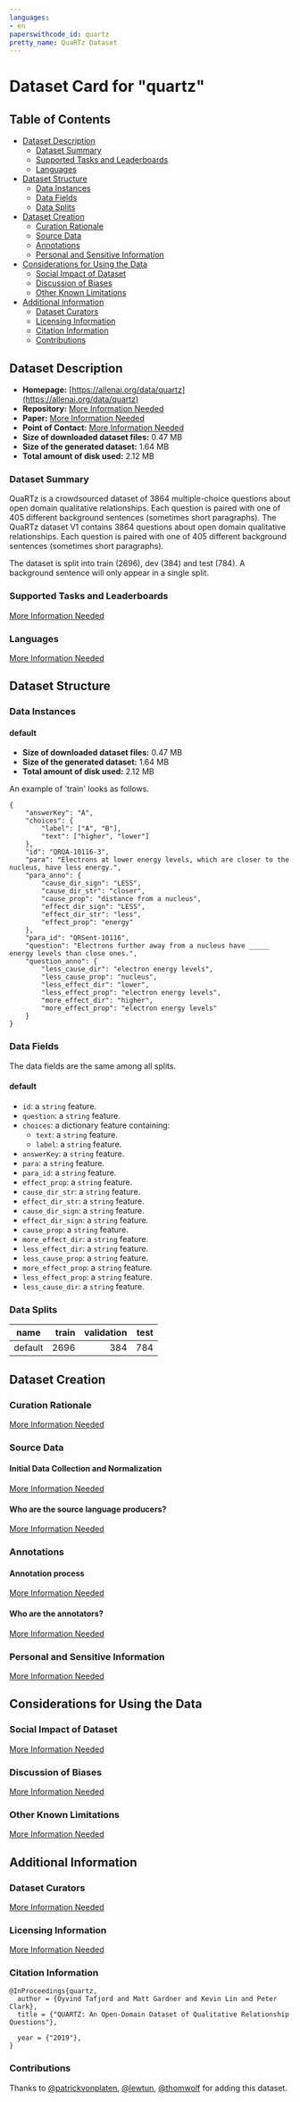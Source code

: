```yaml
---
languages:
- en
paperswithcode_id: quartz
pretty_name: QuaRTz Dataset
---
```


# Dataset Card for "quartz"

## Table of Contents
- [Dataset Description](#dataset-description)
  - [Dataset Summary](#dataset-summary)
  - [Supported Tasks and Leaderboards](#supported-tasks-and-leaderboards)
  - [Languages](#languages)
- [Dataset Structure](#dataset-structure)
  - [Data Instances](#data-instances)
  - [Data Fields](#data-fields)
  - [Data Splits](#data-splits)
- [Dataset Creation](#dataset-creation)
  - [Curation Rationale](#curation-rationale)
  - [Source Data](#source-data)
  - [Annotations](#annotations)
  - [Personal and Sensitive Information](#personal-and-sensitive-information)
- [Considerations for Using the Data](#considerations-for-using-the-data)
  - [Social Impact of Dataset](#social-impact-of-dataset)
  - [Discussion of Biases](#discussion-of-biases)
  - [Other Known Limitations](#other-known-limitations)
- [Additional Information](#additional-information)
  - [Dataset Curators](#dataset-curators)
  - [Licensing Information](#licensing-information)
  - [Citation Information](#citation-information)
  - [Contributions](#contributions)

## Dataset Description

- **Homepage:** [https://allenai.org/data/quartz](https://allenai.org/data/quartz)
- **Repository:** [More Information Needed](https://github.com/huggingface/datasets/blob/master/CONTRIBUTING.md#how-to-contribute-to-the-dataset-cards)
- **Paper:** [More Information Needed](https://github.com/huggingface/datasets/blob/master/CONTRIBUTING.md#how-to-contribute-to-the-dataset-cards)
- **Point of Contact:** [More Information Needed](https://github.com/huggingface/datasets/blob/master/CONTRIBUTING.md#how-to-contribute-to-the-dataset-cards)
- **Size of downloaded dataset files:** 0.47 MB
- **Size of the generated dataset:** 1.64 MB
- **Total amount of disk used:** 2.12 MB

### Dataset Summary

QuaRTz is a crowdsourced dataset of 3864 multiple-choice questions about open domain qualitative relationships. Each
question is paired with one of 405 different background sentences (sometimes short paragraphs).
The QuaRTz dataset V1 contains 3864 questions about open domain qualitative relationships. Each question is paired with
one of 405 different background sentences (sometimes short paragraphs).

The dataset is split into train (2696), dev (384) and test (784). A background sentence will only appear in a single split.

### Supported Tasks and Leaderboards

[More Information Needed](https://github.com/huggingface/datasets/blob/master/CONTRIBUTING.md#how-to-contribute-to-the-dataset-cards)

### Languages

[More Information Needed](https://github.com/huggingface/datasets/blob/master/CONTRIBUTING.md#how-to-contribute-to-the-dataset-cards)

## Dataset Structure

### Data Instances

#### default

- **Size of downloaded dataset files:** 0.47 MB
- **Size of the generated dataset:** 1.64 MB
- **Total amount of disk used:** 2.12 MB

An example of 'train' looks as follows.
```
{
    "answerKey": "A",
    "choices": {
        "label": ["A", "B"],
        "text": ["higher", "lower"]
    },
    "id": "QRQA-10116-3",
    "para": "Electrons at lower energy levels, which are closer to the nucleus, have less energy.",
    "para_anno": {
        "cause_dir_sign": "LESS",
        "cause_dir_str": "closer",
        "cause_prop": "distance from a nucleus",
        "effect_dir_sign": "LESS",
        "effect_dir_str": "less",
        "effect_prop": "energy"
    },
    "para_id": "QRSent-10116",
    "question": "Electrons further away from a nucleus have _____ energy levels than close ones.",
    "question_anno": {
        "less_cause_dir": "electron energy levels",
        "less_cause_prop": "nucleus",
        "less_effect_dir": "lower",
        "less_effect_prop": "electron energy levels",
        "more_effect_dir": "higher",
        "more_effect_prop": "electron energy levels"
    }
}
```

### Data Fields

The data fields are the same among all splits.

#### default
- `id`: a `string` feature.
- `question`: a `string` feature.
- `choices`: a dictionary feature containing:
  - `text`: a `string` feature.
  - `label`: a `string` feature.
- `answerKey`: a `string` feature.
- `para`: a `string` feature.
- `para_id`: a `string` feature.
- `effect_prop`: a `string` feature.
- `cause_dir_str`: a `string` feature.
- `effect_dir_str`: a `string` feature.
- `cause_dir_sign`: a `string` feature.
- `effect_dir_sign`: a `string` feature.
- `cause_prop`: a `string` feature.
- `more_effect_dir`: a `string` feature.
- `less_effect_dir`: a `string` feature.
- `less_cause_prop`: a `string` feature.
- `more_effect_prop`: a `string` feature.
- `less_effect_prop`: a `string` feature.
- `less_cause_dir`: a `string` feature.

### Data Splits

| name  |train|validation|test|
|-------|----:|---------:|---:|
|default| 2696|       384| 784|

## Dataset Creation

### Curation Rationale

[More Information Needed](https://github.com/huggingface/datasets/blob/master/CONTRIBUTING.md#how-to-contribute-to-the-dataset-cards)

### Source Data

#### Initial Data Collection and Normalization

[More Information Needed](https://github.com/huggingface/datasets/blob/master/CONTRIBUTING.md#how-to-contribute-to-the-dataset-cards)

#### Who are the source language producers?

[More Information Needed](https://github.com/huggingface/datasets/blob/master/CONTRIBUTING.md#how-to-contribute-to-the-dataset-cards)

### Annotations

#### Annotation process

[More Information Needed](https://github.com/huggingface/datasets/blob/master/CONTRIBUTING.md#how-to-contribute-to-the-dataset-cards)

#### Who are the annotators?

[More Information Needed](https://github.com/huggingface/datasets/blob/master/CONTRIBUTING.md#how-to-contribute-to-the-dataset-cards)

### Personal and Sensitive Information

[More Information Needed](https://github.com/huggingface/datasets/blob/master/CONTRIBUTING.md#how-to-contribute-to-the-dataset-cards)

## Considerations for Using the Data

### Social Impact of Dataset

[More Information Needed](https://github.com/huggingface/datasets/blob/master/CONTRIBUTING.md#how-to-contribute-to-the-dataset-cards)

### Discussion of Biases

[More Information Needed](https://github.com/huggingface/datasets/blob/master/CONTRIBUTING.md#how-to-contribute-to-the-dataset-cards)

### Other Known Limitations

[More Information Needed](https://github.com/huggingface/datasets/blob/master/CONTRIBUTING.md#how-to-contribute-to-the-dataset-cards)

## Additional Information

### Dataset Curators

[More Information Needed](https://github.com/huggingface/datasets/blob/master/CONTRIBUTING.md#how-to-contribute-to-the-dataset-cards)

### Licensing Information

[More Information Needed](https://github.com/huggingface/datasets/blob/master/CONTRIBUTING.md#how-to-contribute-to-the-dataset-cards)

### Citation Information

```
@InProceedings{quartz,
  author = {Oyvind Tafjord and Matt Gardner and Kevin Lin and Peter Clark},
  title = {"QUARTZ: An Open-Domain Dataset of Qualitative Relationship
Questions"},

  year = {"2019"},
}

```


### Contributions

Thanks to [@patrickvonplaten](https://github.com/patrickvonplaten), [@lewtun](https://github.com/lewtun), [@thomwolf](https://github.com/thomwolf) for adding this dataset.
